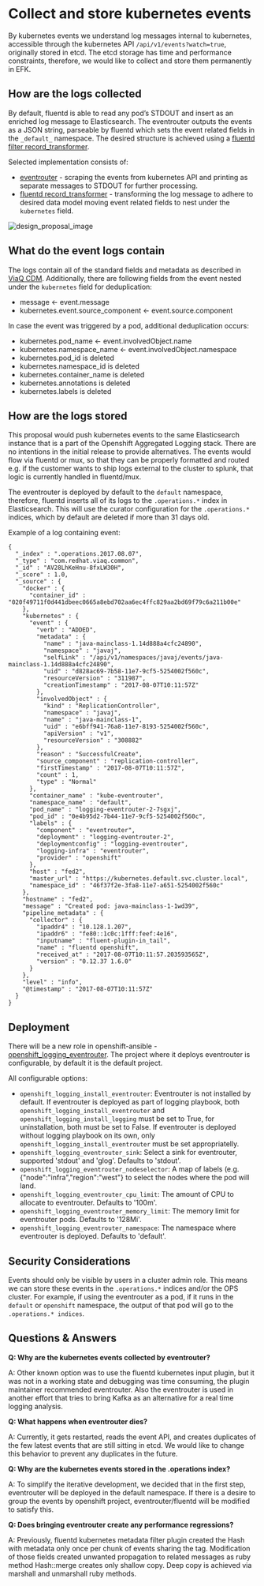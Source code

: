 Collect and store kubernetes events
===
By kubernetes events we understand log messages internal to kubernetes, accessible through the kubernetes API `/api/v1/events?watch=true`, originally stored in etcd. The etcd storage has time and performance constraints, therefore, we would like to collect and store them permanently in EFK.

How are the logs collected
---
By default, fluentd is able to read any pod’s STDOUT and insert as an enriched log message to Elasticsearch. The eventrouter outputs the events as a JSON string, parseable by fluentd which sets the event related fields in the `_default_` namespace. The desired structure is achieved using a [fluentd filter record_transformer](https://github.com/openshift/origin-aggregated-logging/pull/573).

Selected implementation consists of:
- [eventrouter](https://github.com/openshift/openshift-ansible/pull/4973) - scraping the events from kubernetes API and printing as separate messages to STDOUT for further processing.
- [fluentd record_transformer](https://github.com/openshift/origin-aggregated-logging/pull/573) - transforming the log message to adhere to desired data model moving event related fields to nest under the `kubernetes` field.
    
![design_proposal_image](https://cdn.rawgit.com/wozniakjan/origin-aggregated-logging/37bb71012f7a0008b929bb88352f78ad023dbe15/docs/proposals/kube_event_collection.svg)

What do the event logs contain
---
The logs contain all of the standard fields and metadata as described in [ViaQ CDM](https://github.com/ViaQ/elasticsearch-templates/tree/master/namespaces). Additionally, there are following fields from the event nested under the `kubernetes` field for deduplication:
- message <- event.message
- kubernetes.event.source_component <- event.source.component

In case the event was triggered by a pod, additional deduplication occurs:
- kubernetes.pod_name <- event.involvedObject.name
- kubernetes.namespace_name <- event.involvedObject.namespace
- kubernetes.pod_id is deleted
- kubernetes.namespace_id is deleted
- kubernetes.container_name is deleted
- kubernetes.annotations is deleted
- kubernetes.labels is deleted

How are the logs stored
---
This proposal would push kubernetes events to the same Elasticsearch instance that is a part of the Openshift Aggregated Logging stack. There are no intentions in the initial release to provide alternatives. The events would flow via fluentd or mux, so that they can be properly formatted and routed e.g. if the customer wants to ship logs external to the cluster to splunk, that logic is currently handled in fluentd/mux.

The eventrouter is deployed by default to the `default` namespace, therefore, fluentd inserts all of its logs to the `.operations.*` index in Elasticsearch. This will use the curator configuration for the `.operations.*` indices, which by default are deleted if more than 31 days old.

Example of a log containing event:
```
{
  "_index" : ".operations.2017.08.07",
  "_type" : "com.redhat.viaq.common",
  "_id" : "AV28LhKeHnu-8fxLW30H",
  "_score" : 1.0,
  "_source" : {
    "docker" : {
      "container_id" : "020f49711f0d441dbeec0665a8ebd702aa6ec4ffc829aa2bd69f79c6a211b00e"
    },
    "kubernetes" : {
      "event" : {
        "verb" : "ADDED",
        "metadata" : {
          "name" : "java-mainclass-1.14d888a4cfc24890",
          "namespace" : "javaj",
          "selfLink" : "/api/v1/namespaces/javaj/events/java-mainclass-1.14d888a4cfc24890",
          "uid" : "d828ac69-7b58-11e7-9cf5-5254002f560c",
          "resourceVersion" : "311987",
          "creationTimestamp" : "2017-08-07T10:11:57Z"
        },
        "involvedObject" : {
          "kind" : "ReplicationController",
          "namespace" : "javaj",
          "name" : "java-mainclass-1",
          "uid" : "e6bff941-76a8-11e7-8193-5254002f560c",
          "apiVersion" : "v1",
          "resourceVersion" : "308882"
        },
        "reason" : "SuccessfulCreate",
        "source_component" : "replication-controller",
        "firstTimestamp" : "2017-08-07T10:11:57Z",
        "count" : 1,
        "type" : "Normal"
      },
      "container_name" : "kube-eventrouter",
      "namespace_name" : "default",
      "pod_name" : "logging-eventrouter-2-7sgxj",
      "pod_id" : "0e4b95d2-7b44-11e7-9cf5-5254002f560c",
      "labels" : {
        "component" : "eventrouter",
        "deployment" : "logging-eventrouter-2",
        "deploymentconfig" : "logging-eventrouter",
        "logging-infra" : "eventrouter",
        "provider" : "openshift"
      },
      "host" : "fed2",
      "master_url" : "https://kubernetes.default.svc.cluster.local",
      "namespace_id" : "46f37f2e-3fa8-11e7-a651-5254002f560c"
    },
    "hostname" : "fed2",
    "message" : "Created pod: java-mainclass-1-1wd39",
    "pipeline_metadata" : {
      "collector" : {
        "ipaddr4" : "10.128.1.207",
        "ipaddr6" : "fe80::1c0c:1fff:feef:4e16",
        "inputname" : "fluent-plugin-in_tail",
        "name" : "fluentd openshift",
        "received_at" : "2017-08-07T10:11:57.203593565Z",
        "version" : "0.12.37 1.6.0"
      }
    },
    "level" : "info",
    "@timestamp" : "2017-08-07T10:11:57Z"
  }
}
```

Deployment
---
There will be a new role in openshift-ansible - [openshift_logging_eventrouter](https://github.com/openshift/openshift-ansible/pull/4973). The project where it deploys eventrouter is configurable, by default it is the default project.

All configurable options:
- `openshift_logging_install_eventrouter`: Eventrouter is not installed by default. If eventrouter is deployed as part of logging playbook, both `openshift_logging_install_eventrouter` and `openshift_logging_install_logging` must be set to True, for uninstallation, both must be set to False. If eventrouter is deployed without logging playbook on its own, only `openshift_logging_install_eventrouter` must be set appropriatelly.
- `openshift_logging_eventrouter_sink`: Select a sink for eventrouter, supported 'stdout' and 'glog'. Defaults to 'stdout'.
- `openshift_logging_eventrouter_nodeselector`: A map of labels (e.g. {"node":"infra","region":"west"} to select the nodes where the pod will land.
- `openshift_logging_eventrouter_cpu_limit`: The amount of CPU to allocate to eventrouter. Defaults to '100m'.
- `openshift_logging_eventrouter_memory_limit`: The memory limit for eventrouter pods. Defaults to '128Mi'.
- `openshift_logging_eventrouter_namespace`: The namespace where eventrouter is deployed. Defaults to 'default'.

Security Considerations
---
Events should only be visible by users in a cluster admin role.  This means we can store these events in the `.operations.*` indices and/or the OPS cluster. For example, if using the eventrouter as a pod, if it runs in the `default` or `openshift` namespace, the output of that pod will go to the `.operations.* indices`.

Questions & Answers
---
**Q: Why are the kubernetes events collected by eventrouter?**

A: Other known option was to use the fluentd kubernetes input plugin, but it was not in a working state and debugging was time consuming, the plugin maintainer recommended eventrouter. Also the eventrouter is used in another effort that tries to bring Kafka as an alternative for a real time logging analysis.

**Q: What happens when eventrouter dies?**

A: Currently, it gets restarted, reads the event API, and creates duplicates of the few latest events that are still sitting in etcd. We would like to change this behavior to prevent any duplicates in the future.

**Q: Why are the kubernetes events stored in the .operations index?**

A: To simplify the iterative development, we decided that in the first step, eventrouter will be deployed in the default namespace. If there is a desire to group the events by openshift project, eventrouter/fluentd will be modified to satisfy this.

**Q: Does bringing eventrouter create any performance regressions?**

A: Previously, fluentd kubernetes metadata filter plugin created the Hash with metadata only once per chunk of events sharing the tag. Modification of those fields created unwanted propagation to related messages as ruby method Hash::merge creates only shallow copy. Deep copy is achieved via marshall and unmarshall ruby methods.
